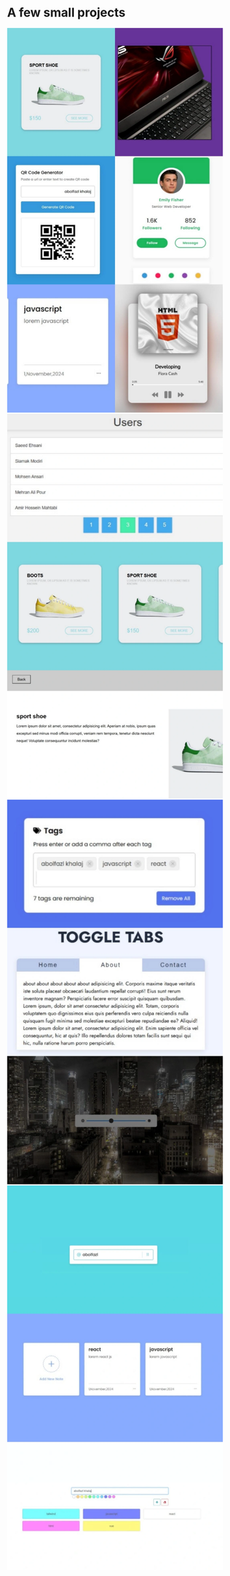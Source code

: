 # A few small projects


<img src='https://github.com/abolfazl-khalaj/mini-project/blob/main/144244932786259692.webp'>
<img src='https://github.com/abolfazl-khalaj/mini-project/blob/main/144244932786259678.webp'>
<img src='https://github.com/abolfazl-khalaj/mini-project/blob/main/144244932786259667.webp'>
<img src='https://github.com/abolfazl-khalaj/mini-project/blob/main/144244932786259622.webp'>

